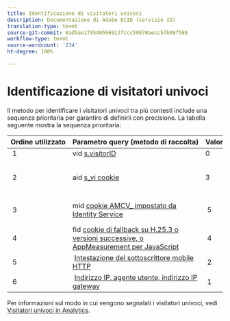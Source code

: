 ```yaml
---
title: Identificazione di visitatori univoci
description: Documentazione di Adobe ECID (servizio ID)
translation-type: tm+mt
source-git-commit: 8ad5ae179540596913fccc59070aecc57b09f586
workflow-type: tm+mt
source-wordcount: '234'
ht-degree: 100%

---
```



# Identificazione di visitatori univoci

Il metodo per identificare i visitatori univoci tra più contesti include una sequenza prioritaria per garantire di definirli con precisione. La tabella seguente mostra la sequenza prioritaria:

| Ordine utilizzato | Parametro query (metodo di raccolta) | Valore della colonna post_visid_type | Presente quando |
|---|---|---|---|
|  1  | vid [s.visitorID](https://docs.adobe.com/content/help/it-IT/analytics/components/metrics/unique-visitors.translate.html)  | 0  | `s.visitorID` è impostato. |
|  2  | aid [s_vi cookie](https://docs.adobe.com/content/help/it-IT/analytics/components/metrics/unique-visitors.translate.html)  | 3  | Il visitatore aveva un cookie s_vi esistente prima che tu implementassi il servizio ID visitatore, oppure hai configurato un [periodo di tolleranza](https://docs.adobe.com/content/help/it-IT/id-service/using/reference/analytics-reference/grace-period.html) per il servizio ID visitatore.  |
|  3  | mid [cookie AMCV_ impostato da Identity Service](https://docs.adobe.com/content/help/it-IT/id-service/using/home.html)  |  5  |  Il browser del visitatore accetta i cookie (di prima parte) e [!UICONTROL Identity Service] viene distribuito.  |
|  4  | fid [cookie di fallback su H.25.3 o versioni successive, o AppMeasurement per JavaScript](https://docs.adobe.com/content/help/it-IT/analytics/components/metrics/unique-visitors.translate.html)  |  4  |  Il browser del visitatore accetta i cookie (di prima parte).  |
|  5  |  [Intestazione del sottoscrittore mobile HTTP](https://docs.adobe.com/content/help/it-IT/analytics/components/metrics/unique-visitors.translate.html)  |  2  |  Il dispositivo è riconosciuto come dispositivo mobile.  |
|  6  |  [Indirizzo IP, agente utente, indirizzo IP gateway](https://docs.adobe.com/content/help/it-IT/analytics/components/metrics/unique-visitors.translate.html)  |  1  |  Il browser del visitatore non accetta i cookie. |

Per informazioni sul modo in cui vengono segnalati i visitatori univoci, vedi [Visitatori univoci in Analytics](https://docs.adobe.com/content/help/it-IT/analytics/components/metrics/unique-visitors.translate.html).
